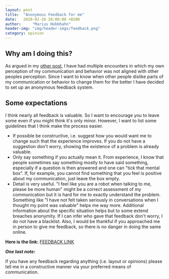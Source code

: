 ```yaml
---
layout: post
title:  "Anonymous Feedback for me"
date:   2020-02-20 20:00:00 +0200
author:     "Marius Hobbhahn"
header-img: "img/header-imgs/feedback.png"
category: opinion
---
```


## Why am I doing this?

As argued in my <a href='https://mariushobbhahn.github.io/2020-02-20-Direct_Communication/'>other post</a>, I have had multiple encounters in which my own perception of my communication and behavior was not aligned with other peoples perception. Since I want to know when other people dislike parts of my communication or behavior to change them for the better I have decided to set up an anonymous feedback system.

## Some expectations

I think nearly all feedback is valuable. So I want to encourage you to leave some even if you might think it's only minor. However, I want to list some guidelines that I think make the process easier.

- If possible be constructive, i.e. suggest how you would want me to change such that the experience improves. If you do not have a suggestion don't worry, showing the existence of a problem is already valuable.
- Only say something if you actually mean it. From experience, I know that people sometimes say something mostly to have said something, especially if a question is then answered and one can "tick that mental box". If, for example, you cannot find something that you feel is positive about my communication, just leave the box empty.
- Detail is very useful. "I feel like you are a robot when talking to me, please be more human" might be a correct assessment of my communication but it is hard for me to exactly understand the problem. Something like "I have not felt taken seriously in conversations when I thought my point was valuable" helps me way more. Additional information about the specific situation helps but to some extend breaches anonymity. If I can infer who gave that feedback don't worry, I do not have a blacklist. Also, I would be thankful if you approached me in person to give me feedback, so there is no danger in doing the same online.

**Here is the link:** <a href='https://forms.gle/yYHPGXi4mzU5Vr9X6'>FEEDBACK LINK</a>


***One last note:***

If you have any feedback regarding anything (i.e. layout or opinions) please tell me in a constructive manner via your preferred means of communication.




